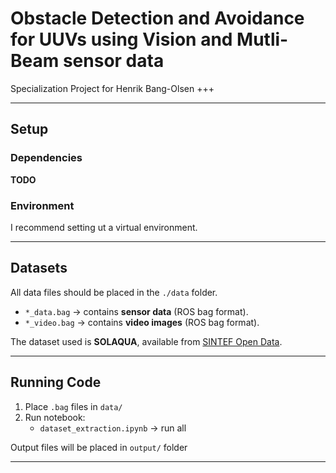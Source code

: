 # Obstacle Detection and Avoidance for UUVs using Vision and Mutli-Beam sensor data

Specialization Project for Henrik Bang-Olsen +++

---

## Setup

### Dependencies

**TODO**

### Environment

I recommend setting ut a virtual environment.

---

## Datasets

All data files should be placed in the `./data` folder.

- `*_data.bag` → contains **sensor data** (ROS bag format).
- `*_video.bag` → contains **video images** (ROS bag format).

The dataset used is **SOLAQUA**, available from [SINTEF Open Data](https://data.sintef.no/feature/fe-a8f86232-5107-495e-a3dd-a86460eebef6).

---

## Running Code

1. Place `.bag` files in `data/`
2. Run notebook:
   - `dataset_extraction.ipynb` → run all

Output files will be placed in `output/` folder

---
